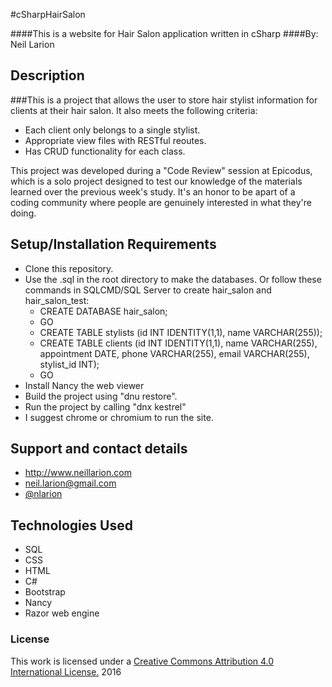 #cSharpHairSalon

####This is a website for Hair Salon application written in cSharp
####By: Neil Larion

## Description

###This is a project that allows the user to store hair stylist information for clients at their hair salon. It also meets the following criteria:
* Each client only belongs to a single stylist.
* Appropriate view files with RESTful reoutes.
* Has CRUD functionality for each class.

This project was developed during a "Code Review" session at Epicodus, which is a solo project designed to test our knowledge of the materials learned over the previous week's study. It's an honor to be apart of a coding community where people are genuinely interested in what they're doing.

## Setup/Installation Requirements
- Clone this repository.
- Use the .sql in the root directory to make the databases. Or follow these commands in SQLCMD/SQL Server to create hair_salon and hair_salon_test:
  * CREATE DATABASE hair_salon;
  - GO
  - CREATE TABLE stylists (id INT IDENTITY(1,1), name VARCHAR(255));
  - CREATE TABLE clients (id INT IDENTITY(1,1), name VARCHAR(255), appointment DATE, phone VARCHAR(255), email VARCHAR(255), stylist_id INT);
  - GO
- Install Nancy the web viewer
- Build the project using "dnu restore".
- Run the project by calling "dnx kestrel"
- I suggest chrome or chromium to run the site.

## Support and contact details
* http://www.neillarion.com
* neil.larion@gmail.com
* [@nlarion](https://twitter.com/nlarion)

## Technologies Used
* SQL
* CSS
* HTML
* C#
* Bootstrap
* Nancy
* Razor web engine

### License

This work is licensed under a [Creative Commons Attribution 4.0 International License.](http://creativecommons.org/licenses/by/4.0/) 2016
